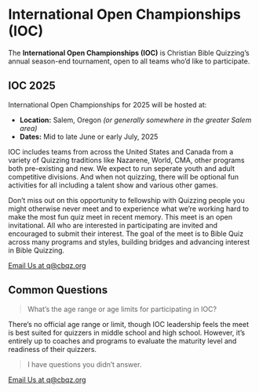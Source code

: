 # International Open Championships (IOC)

The **International Open Championships (IOC)** is Christian Bible Quizzing’s annual season-end tournament, open to all teams who’d like to participate.

## IOC 2025

International Open Championships for 2025 will be hosted at:

- **Location:** Salem, Oregon *(or generally somewhere in the greater Salem area)*
- **Dates:** Mid to late June or early July, 2025

IOC includes teams from across the United States and Canada from a variety of Quizzing traditions like Nazarene, World, CMA, other programs both pre-existing and new. We expect to run seperate youth and adult competitive divisions. And when not quizzing, there will be optional fun activities for all including a talent show and various other games.

Don’t miss out on this opportunity to fellowship with Quizzing people you might otherwise never meet and to experience what we’re working hard to make the most fun quiz meet in recent memory. This meet is an open invitational. All who are interested in participating are invited and encouraged to submit their interest. The goal of the meet is to Bible Quiz across many programs and styles, building bridges and advancing interest in Bible Quizzing.

<a href="mailto:q@cbqz.org" class="button">Email Us at q@cbqz.org</a>

<!--
<a href="/files/ioc_registration_2024.pdf" class="button colored">IOC 2024 Registration Form (PDF)</a>
<a href="/files/ioc_registration_2024.docx" class="button colored">IOC 2024 Registration Form (DOCX)</a>
-->

## Common Questions

> What’s the age range or age limits for participating in IOC?

There’s no official age range or limit, though IOC leadership feels the meet is best suited for quizzers in middle school and high school. However, it’s entirely up to coaches and programs to evaluate the maturity level and readiness of their quizzers.

<!--

> Wait, you said “adult division”? Are you serious?

Yes. We’re serious. We fully expect there to be enough registrations to support an “adult division”. This will be a separate division from the “main event” youth Bible Quizzing division.

> What will be the material for the IOC meet?

We expect the material label for IOC will be: "Galatians; Ephesians; Philippians; Colossians ESV NIV NIV84*". (See the [the CBQ rule book](CBQ_system/rule_book.md) for an explaiation for what a material label is and means.)

> How much will IOC cost per quizzer?

$50, which covers the cost of food and a t-shirt.

> OK, what should I do right now then?

First, fill out a registration form and send it to us:

<a href="/files/ioc_registration_2024.pdf" class="button colored">IOC 2024 Registration Form (PDF)</a>

<a href="/files/ioc_registration_2024.docx" class="button colored">IOC 2024 Registration Form (DOCX)</a>

-->

> I have questions you didn’t answer.

<a href="mailto:q@cbqz.org" class="button">Email Us at q@cbqz.org</a>

<!--

## What about IOC 2025?

We are excited to early-announce IOC 2025:

- **Location:** *To be determined, but likely in the greater Portland, Oregon area*
- **Dates:** *To be determined, but likely late June, 2025*

-->
